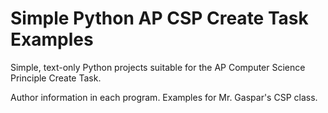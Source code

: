 

# Simple Python AP CSP Create Task Examples

Simple, text-only Python projects suitable for the AP Computer Science Principle Create Task.

Author information in each program. Examples for Mr. Gaspar's CSP class.
